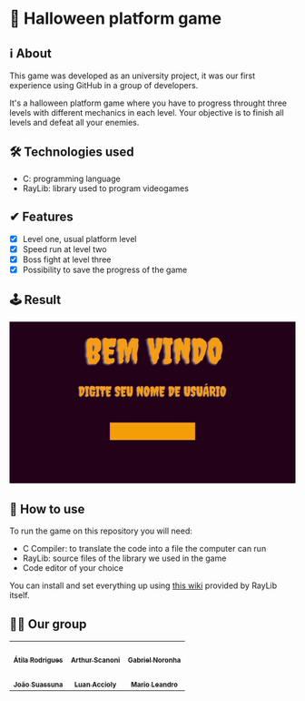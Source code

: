 # 🎃 Halloween platform game

## ℹ About

This game was developed as an university project, it was our first experience using GitHub in a group of developers.

It's a halloween platform game where you have to progress throught three levels with different mechanics in each level. Your objective is to finish all levels and defeat all your enemies.

## 🛠 Technologies used

- C: programming language
- RayLib: library used to program videogames

## ✔ Features

- [x] Level one, usual platform level
- [x] Speed run at level two
- [x] Boss fight at level three
- [x] Possibility to save the progress of the game

## 🕹 Result

![Game demonstration](./.github/omega.gif)

## 🤔 How to use

To run the game on this repository you will need:

- C Compiler: to translate the code into a file the computer can run
- RayLib: source files of the library we used in the game
- Code editor of your choice

You can install and set everything up using [this wiki](https://github.com/raysan5/raylib/wiki) provided by RayLib itself.

## 👨‍💻 Our group

<table>
  <tr>
    <td align="center"><a href="https://github.com/atilara"><img style="border-radius: 50%;" src="https://avatars1.githubusercontent.com/u/45675035?s=460&u=e8277ab9d3eb18151613a2699e1fbb6572a3dcc4&v=4" width="100px;" alt=""/><br /><sub><b>Átila Rodrigues</b></sub></a><br /><a href="https://github.com/atilara" title="Átila's Profile"></a></td>
    <td align="center"><a href="https://github.com/arthursca"><img style="border-radius: 50%;" src="https://avatars1.githubusercontent.com/u/61999297?s=460&v=4" width="100px;" alt=""/><br /><sub><b>Arthur Scanoni</b></sub></a><br /><a href="https://github.com/arthursca" title="Arthur's Profile"></a></td>
    <td align="center"><a href="https://github.com/noronha1612"><img style="border-radius: 50%;" src="https://avatars1.githubusercontent.com/u/56375499?s=400&u=b2e69ac18ca2159e016598a84d44c69a97bc4829&v=4" width="100px;" alt=""/><br /><sub><b>Gabriel Noronha</b></sub></a><br /><a href="https://github.com/noronha1612" title="Gabriel's Profile"></a></td>
  </tr>
  <tr>
    <td align="center"><a href="https://github.com/joaosuassuna"><img style="border-radius: 50%;" src="https://avatars3.githubusercontent.com/u/72047940?s=400&u=475524cc308c84dc2d5898f7fe70c11cabe74a49&v=4" width="100px;" alt=""/><br /><sub><b>João Suassuna</b></sub></a><br /><a href="https://github.com/joaosuassuna" title="João's Profile"></a></td>
    <td align="center"><a href="https://github.com/luanaccioly"><img style="border-radius: 50%;" src="https://avatars1.githubusercontent.com/u/69818768?s=400&u=3ca3af909517e07b20c0e7cb3b4183995a7d9d73&v=4" width="100px;" alt=""/><br /><sub><b>Luan Accioly</b></sub></a><br /><a href="https://github.com/luanaccioly" title="Luan's Profile"></a></td>
    <td align="center"><a href="https://github.com/marioleandro"><img style="border-radius: 50%;" src="https://avatars0.githubusercontent.com/u/63363561?s=400&u=267970818ed17dce521cf32cb61514b1f0cdc587&v=4" width="100px;" alt=""/><br /><sub><b>Mario Leandro</b></sub></a><br /><a href="https://github.com/marioleandro" title="Mario's Profile"></a></td>
  </tr>
</table>

